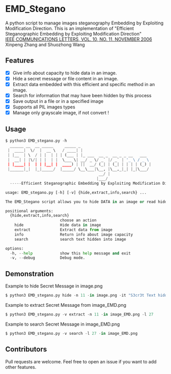 # EMD_Stegano
<p align="left">
    A python script to manage images steganography Embedding by Exploiting Modification Direction.
    This is an implementation of "Efficient Steganographic Embedding by Exploiting Modification Direction"<br>
    <a href="https://staff.emu.edu.tr/alexanderchefranov/Documents/CMSE492/ZhangIEEECL2006.pdf">IEEE COMMUNICATIONS LETTERS, VOL. 10, NO. 11, NOVEMBER 2006</a><br>
    Xinpeng Zhang and Shuozhong Wang
</p>

## Features

 - [x] Give info about capacity to hide data in an image.
 - [x] Hide a secret message or file content in an image.
 - [x] Extract data embedded with this efficient and specific method in an image.
 - [x] Search for information that may have been hidden by this process 
 - [x] Save output in a file or in a specified image
 - [x] Supports all PIL images types
 - [x]  Manage only grayscale image, if not convert !

## Usage

```python
$ python3 EMD_stegano.py -h
  ______ __  __ _____     _____ _
 |  ____|  \/  |  __ \   / ____| |
 | |__  | \  / | |  | | | (___ | |_ ___  __ _  __ _ _ __   ___
 |  __| | |\/| | |  | |  \___ \| __/ _ \/ _` |/ _` | '_ \ / _ \           v1.1
 | |____| |  | | |__| |  ____) | ||  __/ (_| | (_| | | | | (_) |
 |______|_|  |_|_____/  |_____/ \__\___|\__, |\__,_|_| |_|\___/           @totoiste
                                         __/ |
                                        |___/
  -----Efficient Steganographic Embedding by Exploiting Modification Direction-----

usage: EMD_stegano.py [-h] [-v] {hide,extract,info,search} ...

The EMD_Stegano script allows you to hide DATA in an image or read hidden DATA from an image with a Steganographic process called EMD (Exploiting Modification Direction)

positional arguments:
  {hide,extract,info,search}
                        choose an action
    hide                Hide data in image
    extract             Extract data from image
    info                Return info about image capacity
    search              search text hidden into image

options:
  -h, --help            show this help message and exit
  -v, --debug           Debug mode.
```

## Demonstration

Example to hide Secret Message in image.png
```python
$ python3 EMD_stegano.py hide -n 11 -in image.png -it "S3cr3t Text hidden in Image" -out image_EMD.png
```
Example to extract Secret Message from image_EMD.png
```python
$ python3 EMD_stegano.py -v extract -n 11 -in image_EMD.png -l 27
```
Example to search Secret Message in image_EMD.png
```python
$ python3 EMD_stegano.py -v search -l 27 -in image_EMD.png
```
## Contributors

Pull requests are welcome. Feel free to open an issue if you want to add other features.
